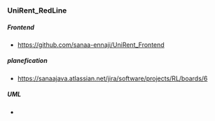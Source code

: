 ### UniRent_RedLine


##### Frontend 
- https://github.com/sanaa-ennaji/UniRent_Frontend

##### planefication
- https://sanaajava.atlassian.net/jira/software/projects/RL/boards/6

##### UML                                                                                                                                                                                                                                                                                                                                                                                                                                                                                                                                                                                                                                                                                                                                                                                                                                                                                                                                                                                                                                                                                                                                                                                                                                                                                                                                                                                                                                                                                                                                                                                                                                                                                                                                                                                                                                                                                                                                                                                                                                                                                                                                                                                                                                                                                            
- 
